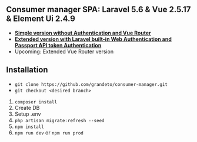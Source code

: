 ## Consumer manager SPA: Laravel 5.6 & Vue 2.5.17 & Element Ui 2.4.9

- **[Simple version without Authentication and Vue Router](https://github.com/grandeto/consumer-manager/tree/consumer-manager-basic)**
- **[Extended version with Laravel built-in Web Authentication and Passport API token Authentication](https://github.com/grandeto/consumer-manager/tree/consumer-manager-extended)**
- Upcoming: Extended Vue Router version

## Installation

- ```git clone https://github.com/grandeto/consumer-manager.git```
- ```git checkout <desired branch>```

1. ```composer install```
2. Create DB
3. Setup .env
4. ```php artisan migrate:refresh --seed```
5. ```npm install```
6. ```npm run dev``` or ```npm run prod```
